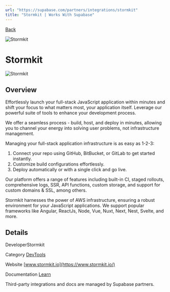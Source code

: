 ```yaml
---
url: "https://supabase.com/partners/integrations/stormkit"
title: "Stormkit | Works With Supabase"
---
```


[Back](https://supabase.com/partners/integrations)

![Stormkit](https://supabase.com/_next/image?url=https%3A%2F%2Fobuldanrptloktxcffvn.supabase.co%2Fstorage%2Fv1%2Fobject%2Fpublic%2Fimages%2Fintegrations%2Fstormkit%2Fstormkit_logo.jpeg&w=128&q=75&dpl=dpl_7FY8EmFQ6G3YqautJ4Fvh1viLnvu)

# Stormkit

![Stormkit](https://supabase.com/_next/image?url=https%3A%2F%2Fobuldanrptloktxcffvn.supabase.co%2Fstorage%2Fv1%2Fobject%2Fpublic%2Fimages%2Fintegrations%2Fstormkit%2Fstormkit_og.jpeg&w=3840&q=75&dpl=dpl_7FY8EmFQ6G3YqautJ4Fvh1viLnvu)

## Overview

Effortlessly launch your full-stack JavaScript application within minutes and shift your focus to what matters most, your application itself. Leverage our powerful suite of tools to enhance your development process.

We offer a seamless process - build, host, and deploy in minutes, allowing you to channel your energy into solving user problems, not infrastructure management.

Managing your full-stack application infrastructure is as easy as 1-2-3:

1. Connect your repo using GitHub, BitBucket, or GitLab to get started instantly.
2. Customize build configurations effortlessly.
3. Deploy automatically or with a single click and go live.

Our platform offers a range of features including built-in CI, staged rollouts, comprehensive logs, SSR, API functions, custom storage, and support for custom domains & SSL, among others.

Stormkit harnesses the power of AWS infrastructure, ensuring a robust environment for your JavaScript applications. We support popular frameworks like Angular, ReactJs, Node, Vue, Nuxt, Next, Nest, Svelte, and more.

## Details

DeveloperStormkit

Category [DevTools](https://supabase.com/partners/integrations#devtools)

Website [www.stormkit.io](https://www.stormkit.io/)

Documentation [Learn](https://www.stormkit.io/blog/monitoring-app-using-stormkit-and-supabase)

Third-party integrations and docs are managed by Supabase partners.